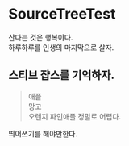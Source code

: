 # SourceTreeTest      
산다는 것은 행복이다.    
하루하루를 인생의 마지막으로 살자.   
## 스티브 쟙스를 기억하자.    
>애플   
>망고   
>오렌지
>파인애플
정말로 어렵다.     

띄어쓰기를 해야만한다. 
